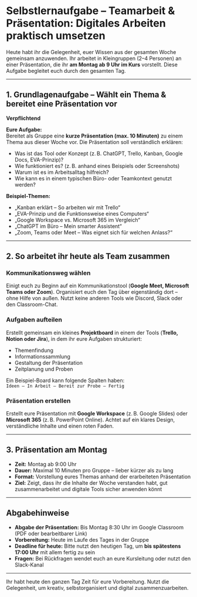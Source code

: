 # Selbstlernaufgabe – Teamarbeit & Präsentation: Digitales Arbeiten praktisch umsetzen

Heute habt ihr die Gelegenheit, euer Wissen aus der gesamten Woche gemeinsam anzuwenden. Ihr arbeitet in Kleingruppen (2–4 Personen) an einer Präsentation, die ihr **am Montag ab 9 Uhr im Kurs** vorstellt. Diese Aufgabe begleitet euch durch den gesamten Tag.

---

## 1. Grundlagenaufgabe – Wählt ein Thema & bereitet eine Präsentation vor  
**Verpflichtend**

**Eure Aufgabe:**  
Bereitet als Gruppe eine **kurze Präsentation (max. 10 Minuten)** zu einem Thema aus dieser Woche vor. Die Präsentation soll verständlich erklären:

- Was ist das Tool oder Konzept (z. B. ChatGPT, Trello, Kanban, Google Docs, EVA-Prinzip)?  
- Wie funktioniert es? (z. B. anhand eines Beispiels oder Screenshots)  
- Warum ist es im Arbeitsalltag hilfreich?  
- Wie kann es in einem typischen Büro- oder Teamkontext genutzt werden?

**Beispiel-Themen:**  
- „Kanban erklärt – So arbeiten wir mit Trello“  
- „EVA-Prinzip und die Funktionsweise eines Computers“  
- „Google Workspace vs. Microsoft 365 im Vergleich“  
- „ChatGPT im Büro – Mein smarter Assistent“  
- „Zoom, Teams oder Meet – Was eignet sich für welchen Anlass?“

---

## 2. So arbeitet ihr heute als Team zusammen

### Kommunikationsweg wählen  
Einigt euch zu Beginn auf ein Kommunikationstool (**Google Meet, Microsoft Teams oder Zoom**). Organisiert euch den Tag über eigenständig dort – ohne Hilfe von außen. Nutzt keine anderen Tools wie Discord, Slack oder den Classroom-Chat.

### Aufgaben aufteilen  
Erstellt gemeinsam ein kleines **Projektboard** in einem der Tools (**Trello, Notion oder Jira**), in dem ihr eure Aufgaben strukturiert:

- Themenfindung  
- Informationssammlung  
- Gestaltung der Präsentation  
- Zeitplanung und Proben

Ein Beispiel-Board kann folgende Spalten haben:  
`Ideen – In Arbeit – Bereit zur Probe – Fertig`

### Präsentation erstellen  
Erstellt eure Präsentation mit **Google Workspace** (z. B. Google Slides) oder **Microsoft 365** (z. B. PowerPoint Online). Achtet auf ein klares Design, verständliche Inhalte und einen roten Faden.

---

## 3. Präsentation am Montag

- **Zeit:** Montag ab 9:00 Uhr  
- **Dauer:** Maximal 10 Minuten pro Gruppe – lieber kürzer als zu lang  
- **Format:** Vorstellung eures Themas anhand der erarbeiteten Präsentation  
- **Ziel:** Zeigt, dass ihr die Inhalte der Woche verstanden habt, gut zusammenarbeitet und digitale Tools sicher anwenden könnt

---

## Abgabehinweise

- **Abgabe der Präsentation:** Bis Montag 8:30 Uhr im Google Classroom (PDF oder bearbeitbarer Link)  
- **Vorbereitung:** Heute im Laufe des Tages in der Gruppe  
- **Deadline für heute:** Bitte nutzt den heutigen Tag, um **bis spätestens 17:00 Uhr** mit allem fertig zu sein  
- **Fragen:** Bei Rückfragen wendet euch an eure Kursleitung oder nutzt den Slack-Kanal

---

Ihr habt heute den ganzen Tag Zeit für eure Vorbereitung. Nutzt die Gelegenheit, um kreativ, selbstorganisiert und digital zusammenzuarbeiten.
